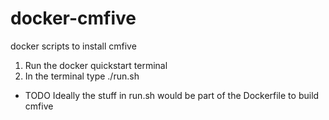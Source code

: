 # docker-cmfive
docker scripts to install cmfive

1. Run the docker quickstart terminal
2. In the terminal type ./run.sh

* TODO Ideally the stuff in run.sh would be part of the Dockerfile to build cmfive
